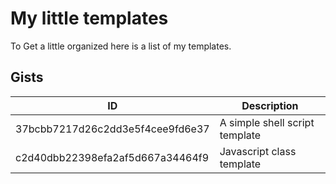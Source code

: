 # My little templates

To Get a little organized here is a list of my templates.

## Gists

| ID | Description |
| --- | --- |
| 37bcbb7217d26c2dd3e5f4cee9fd6e37 | A simple shell script template |
| c2d40dbb22398efa2af5d667a34464f9 | Javascript class template |
